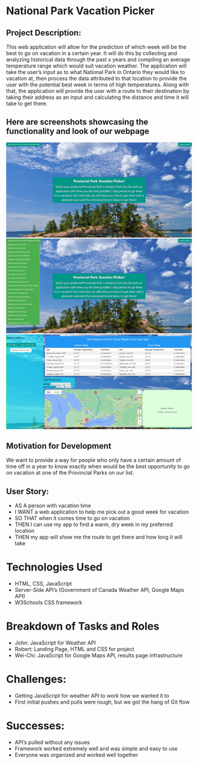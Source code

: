 # National Park Vacation Picker

## Project Description:
This web application will allow for the prediction of which week will be the best to go on vacation in a certain year. It will do this by collecting and analyzing historical data through the past x years and compiling an average temperature range which would suit vacation weather. The application will take the user’s input as to what National Park in Ontario they would like to vacation at, then process the data attributed to that location to provide the user with the potential best week in terms of high temperatures. Along with that, the application will provide the user with a route to their destination by taking their address as an input and calculating the distance and time it will take to get there.

## Here are screenshots showcasing the functionality and look of our webpage
![Screenshot of Landing Page](./assets/images/Screenshot%202022-11-26%20232131.png)
![Screenshot of Landing Page with parks list expanded](./assets/images/Screenshot%202022-11-26%20232440.png)
![Screenshot of Results Page](./assets/images/Screenshot%202022-11-27%20162935.png)

## Motivation for Development 
We want to provide a way for people who only have a certain amount of time off in a year to know exactly when would be the best opportunity to go on vacation at one of the Provincial Parks on our list.


## User Story:
- AS A person with vacation time
- I WANT a web application to help me pick out a good week for vacation
- SO THAT when it comes time to go on vacation
- THEN I can use my app to find a warm, dry week in my preferred location
- THEN my app will show me the route to get there and how long it will take

# Technologies Used
- HTML, CSS, JavaScript
- Server-Side API’s (Government of Canada Weather API, Google Maps API)
- W3Schools CSS framework 

# Breakdown of Tasks and Roles
- John: JavaScript for Weather API
- Robert: Landing Page, HTML and CSS for project
- Wei-Chi: JavaScript for Google Maps API, results page infrastructure

# Challenges: 
- Getting JavaScript for weather API to work how we wanted it to
- First initial pushes and pulls were rough, but we got the hang of Git flow

# Successes: 
- API’s pulled without any issues
- Framework worked extremely well and was simple and easy to use
- Everyone was organized and worked well together

